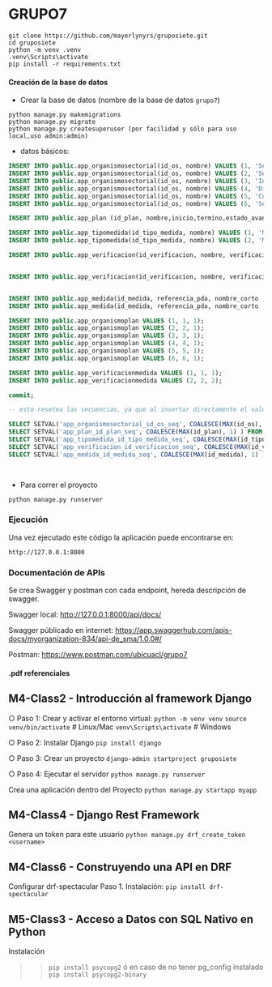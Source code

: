 # GRUPO7

```
git clone https://github.com/mayerlynyrs/gruposiete.git
cd gruposiete
python -m venv .venv
.venv\Scripts\activate
pip install -r requirements.txt
```

#### Creación de la base de datos

- Crear la base de datos (nombre de la base de datos `grupo7`)


 ```
python manage.py makemigrations
python manage.py migrate
python manage.py createsuperuser (por facilidad y sólo para uso local,uso admin:admin)

```

- datos básicos: 
```sql
INSERT INTO public.app_organismosectorial(id_os, nombre) VALUES (1, 'Servicio de Evaluación Ambiental');
INSERT INTO public.app_organismosectorial(id_os, nombre) VALUES (2, 'Superintendencia de Electricidad y Combustibles');
INSERT INTO public.app_organismosectorial(id_os, nombre) VALUES (3, 'Intendencia Regional de Valparaíso');
INSERT INTO public.app_organismosectorial(id_os, nombre) VALUES (4, 'Dirección General del Territorio Marítimo y de Marina Mercante');
INSERT INTO public.app_organismosectorial(id_os, nombre) VALUES (5, 'Corporación Nacional Forestal');
INSERT INTO public.app_organismosectorial(id_os, nombre) VALUES (6, 'Servicio Agrícola y Ganadero');

INSERT INTO public.app_plan (id_plan, nombre,inicio,termino,estado_avance) VALUES (1, 'PLAN DE PREVENCIÓN Y DESCONTAMINACIÓN ATMOSFÉRICA PARA LAS COMUNAS DE CONCÓN, QUINTERO Y PUCHUNCAVÍ', '2025-01-30 18:14:24-03', '2025-12-31 18:14:36-03', '0 %');

INSERT INTO public.app_tipomedida(id_tipo_medida, nombre) VALUES (1, 'Medida regulatoria');
INSERT INTO public.app_tipomedida(id_tipo_medida, nombre) VALUES (2, 'Medida no regulatoria');

INSERT INTO public.app_verificacion(id_verificacion, nombre, verificacion) VALUES (1, 'RCA aprobadas', 'Registro de las RCA aprobadas identificando el titular, la RCA, las emisiones y el monto a compensar');


INSERT INTO public.app_verificacion(id_verificacion, nombre, verificacion) VALUES (2, 'Cumple art 33 SEC', 'Oficialización de la instrucción de SEC para cumplir con el sistema indicado en el artículo 33 del plan');


INSERT INTO public.app_medida(id_medida, referencia_pda, nombre_corto ,indicador,formula_de_calculo, frecuencia_reporte , tipo_de_dato_a_validar, id_os, id_plan, id_tipo_medida ) VALUES (1, '42,43,44', 'RCA que contenga obligación de compensar emisiones', 'Número de RCA aprobadas en el año t que contengan obligaciones de compensar emisiones atmosféricas', 'Suma del número de RCA aprobadas que contengan obligaciones de compensar emisiones atmosféricas', 'ANUAL', 'numeric', 1, 1, 2);
INSERT INTO public.app_medida(id_medida, referencia_pda, nombre_corto ,indicador,formula_de_calculo, frecuencia_reporte , tipo_de_dato_a_validar, id_os, id_plan, id_tipo_medida ) VALUES (2, '33,37', 'Requisito del sistema de almacenamiento intermedio', 'Instrucciones de SEC para cumplir con el sistema de almacenamiento intermedio u otro con el mismo objetivo, conforme al artículo 5 de DS n°160/2008', 'Si/No', 'UNICA', 'string', 2, 1, 1);

INSERT INTO public.app_organismoplan VALUES (1, 1, 1);
INSERT INTO public.app_organismoplan VALUES (2, 2, 1);
INSERT INTO public.app_organismoplan VALUES (3, 3, 1);
INSERT INTO public.app_organismoplan VALUES (4, 4, 1);
INSERT INTO public.app_organismoplan VALUES (5, 5, 1);
INSERT INTO public.app_organismoplan VALUES (6, 6, 1);

INSERT INTO public.app_verificacionmedida VALUES (1, 1, 1);
INSERT INTO public.app_verificacionmedida VALUES (2, 2, 2);

commit;

-- esto resetea las secuencias, ya que al insertar directamente el valor de una pk, pierde la sincronIa con la tabla

SELECT SETVAL('app_organismosectorial_id_os_seq', COALESCE(MAX(id_os), 1) ) FROM app_organismosectorial;
SELECT SETVAL('app_plan_id_plan_seq', COALESCE(MAX(id_plan), 1) ) FROM app_plan;
SELECT SETVAL('app_tipomedida_id_tipo_medida_seq', COALESCE(MAX(id_tipo_medida), 1) ) FROM app_tipomedida;
SELECT SETVAL('app_verificacion_id_verificacion_seq', COALESCE(MAX(id_verificacion), 1) ) FROM app_verificacion;
SELECT SETVAL('app_medida_id_medida_seq', COALESCE(MAX(id_medida), 1) ) FROM app_medida;

 
```
- Para correr el proyecto
```
python manage.py runserver
```

### Ejecución

Una vez ejecutado este código la aplicación puede encontrarse en:

`http://127.0.0.1:8000`

### Documentación de APIs

Se crea Swagger y postman con cada endpoint, hereda descripción de swagger.

Swagger local: http://127.0.0.1:8000/api/docs/

Swagger públicado en internet: https://app.swaggerhub.com/apis-docs/myorganization-834/api-de_sma/1.0.0#/

Postman:  https://www.postman.com/ubicuacl/grupo7


#### .pdf referenciales
## M4-Class2 - Introducción al framework Django
○ Paso 1: Crear y activar el entorno virtual:
`python -m venv venv`
`source venv/bin/activate` # Linux/Mac
`venv\Scripts\activate` # Windows

○ Paso 2: Instalar Django
`pip install django`

○ Paso 3: Crear un proyecto
`django-admin startproject gruposiete`

○ Paso 4: Ejecutar el servidor
`python manage.py runserver`

Crea una aplicación dentro del Proyecto
`python manage.py startapp myapp`

## M4-Class4 - Django Rest Framework
<!-- Extendiendo la API -->
Genera un token para este usuario
`python manage.py drf_create_token <username>`

## M4-Class6 - Construyendo una API en DRF
Configurar drf-spectacular
Paso 1. Instalación: `pip install drf-spectacular`

## M5-Class3 - Acceso a Datos con SQL Nativo en Python
Instalación
>> `pip install psycopg2`
ó en caso de no tener pg_config instalado
>> `pip install psycopg2-binary`
